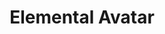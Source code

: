 ---
title: Elemental Avatar

combo:
  schools:
    - name:        "Transmutation"
      subschools:  []
      descriptors: ["See text"]
  componentSpells:
    - "{% spell_link polymorph %}"
    - "one of the following: {% spell_link control-water %}, {% spell_link fireball %}, {% spell_link stone-shape %}, or {% spell_link wind-wall %}"
  castingTime: "1 standard action"
  range: "Touch"
  target: "Willing creature touched"
  duration: "1 round/level"
  savingThrow: "None"
  spellResistance: "No"
  special: |
    This spell gains the same elemental descriptor as the component spell which determines the type of elemental the target is polymorphed into.
  description: |
    The target creature transforms into a Large elemental of the appropriate type, depending on the component spells: air for {% spell_link wind-wall %}, earth for {% spell_link stone-shape %}, fire for {% spell_link fireball %}, and water for {% spell_link control-water %}.

    Once transformed, the target gains all of the elemental's extraordinary, supernatural, and spell-like abilities. She also gains the elemental's feats for as long as she is in elemental form, but she retains her own creature type. In addition, she changes her ability scores according to the following table for as long as she is in elemental form:

    |---
    | &nbsp; | Air | Earth | Fire | Water
    |-|-|-|-|-
    | ** Ability Score Adjustments** | Str +4, Dex +14, Con +6 | Str +14, Dex -2, Con +8 | Str +4, Dex +10, Con +6 | Str +10, Dex +4, Con +8
    {: #elemental-form-ability-scores-table .table .table-bordered .table-hover .table-striped data-caption="Table: Elemental Form Ability Scores" }

---